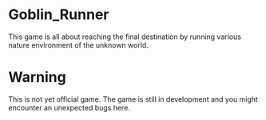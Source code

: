 # Goblin_Runner
This game is all about reaching the final destination by running various nature environment of the unknown world.

# Warning
This is not yet official game. The game is still in development and you might encounter an unexpected bugs here.


